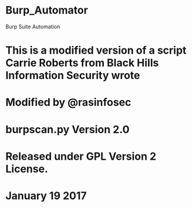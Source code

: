 # Burp_Automator
Burp Suite Automation
# This is a modified version of a script Carrie Roberts from Black Hills Information Security wrote
# Modified by @rasinfosec
# burpscan.py Version 2.0
# Released under GPL Version 2 License.
# January 19 2017

